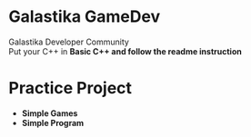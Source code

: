 # Galastika GameDev
Galastika Developer Community <br>
Put your C++ in <b>Basic C++<b> and follow the readme instruction 

# Practice Project
* Simple Games
* Simple Program
